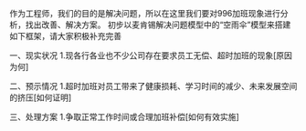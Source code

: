 作为工程师，我们的目的是解决问题，所以在这里我们要对996加班现象进行分析，找出改善、解决方案。
初步以麦肯锡解决问题模型中的“空雨伞”模型来搭建如下框架，请大家积极补充完善

一、现实状况
1.现各行各业也不少公司存在要求员工无偿、超时加班的现象[原因为何]

二、预示情况
1.超时加班对员工带来了健康损耗、学习时间的减少、未来发展空间的挤压[如何证明]

三、处理方案
1.争取正常工作时间或合理加班补偿[如何有效实施]
